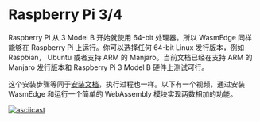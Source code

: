 # Raspberry Pi 3/4

Raspberry Pi 从 3 Model B 开始就使用 64-bit 处理器。所以 WasmEdge 同样能够在 Raspberry Pi 上运行。你可以选择任何 64-bit Linux 发行版本，例如 Raspbian， Ubuntu 或者支持 ARM 的 Manjaro。当前文档已经在支持 ARM 的 Manjaro 发行版本和 Raspberry Pi 3 Model B 硬件上测试可行。

这个安装步骤等同于[安装文档](https://wasmedge.org/book/en/start/install.html)，执行过程也一样。以下有一个视频，通过安装 WasmEdge 和运行一个简单的 WebAssembly 模块实现两数相加的功能。

[![asciicast](https://asciinema.org/a/458453.svg)](https://asciinema.org/a/458453)
